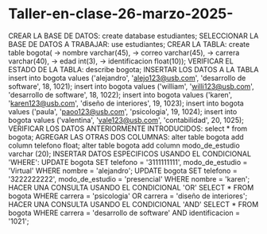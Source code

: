 # Taller-en-clase-26-marzo-2025-
CREAR LA BASE DE DATOS:
create database estudiantes;
SELECCIONAR LA BASE DE DATOS A TRABAJAR:
 use estudiantes;
 CREAR LA TABLA:
create table bogota(
    -> nombre varchar(45),
    -> correo varchar(45),
    -> carrera varchar(40),
    -> edad int(3),
    -> identificacion float(10));
VERIFICAR EL ESTADO DE LA TABLA:
describe bogota;
INSERTAR LOS DATOS A LA TABLA
insert into bogota values ('alejandro', 'alejo123@usb.com', 'desarrollo de software', 18, 1021);
insert into bogota values ('william', 'willi123@usb.com', 'desarrollo de software', 18, 1022);
insert into bogota values ('karen', 'karen123@usb.com', 'diseño de interiores', 19, 1023);
insert into bogota values ('paula', 'paoo123@usb.com', 'psicologia', 19, 1024);
insert into bogota values ('valentina', 'vale123@usb.com', 'contabilidad', 20, 1025);
VERIFICAR LOS DATOS ANTERIORMENTE INTRODUCIDOS:
select * from bogota;
AGREGAR LAS OTRAS DOS COLUMNAS:
alter table bogota add column telefono float;
alter table bogota add column modo_de_estudio varchar (20);
INSERTAR DATOS ESPECIFICOS USANDO EL CONDICIONAL 'WHERE':
UPDATE bogota SET telefono = '3111111111', modo_de_estudio = 'Virtual'  WHERE nombre = 'alejandro';
UPDATE bogota SET telefono = '3222222222', modo_de_estudio = 'presencial'  WHERE nombre = 'karen';
HACER UNA CONSULTA USANDO EL CONDICIONAL 'OR'
SELECT * FROM bogota WHERE carrera = 'psicologia' OR carrera = 'diseño de interiores';
HACER UNA CONSULTA USANDO EL CONDICIONAL 'AND'
SELECT * FROM bogota WHERE carrera = 'desarrollo de software' AND identificacion = '1021';

